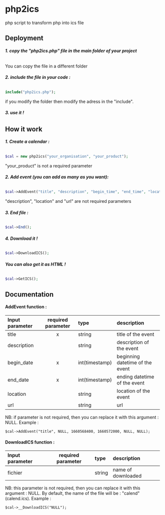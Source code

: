 
# php2ics
php script to transform php into ics file

## Deployment

###### __1. copy the "php2ics.php" file in the main folder of your project__
You can copy the file in a different folder
###### __2. include the file in your code :__
```php
include("php2ics.php");
```
if you modify the folder then modify the adress in the "include".
###### __3. use it !__
## How it work

###### __1. Create a calendar :__

```php
$cal = new php2ics("your_organisation", "your_product");
```
"your_product" is not a required parameter

###### __2. Add event (you can add as many as you want):__
```php
$cal->AddEvent("title", "description", "begin_time", "end_time", "location", "url");
```
"description", "location" and "url" are not required parameters

###### __3. End file :__ 
```php
$cal->End();
```

###### __4. Download it !__
```php
$cal->DownloadICS();
```

###### __You can also get it as HTML !__
```php
$cal->GetICS();
```

## Documentation

#### __AddEvent function :__

| Input parameter  | required parameter   | type           | description                   |
| :--------------- |:--------------------:|:---------------|:------------------------------|
| title            | x                    | string         |title of the event             |
| description      |                      | string         |description of the event       |
| begin_date       | x                    | int(timestamp) |beginning datetime of the event|
| end_date         | x                    | int(timestamp) |ending datetime of the event   |
| location         |                      | string         |location of the event          |
| url              |                      | string         |url                            |

NB: if parameter is not required, then you can replace it with this argument : NULL. Example :
```
$cal->AddEvent("title", NULL, 1660568400, 1660572000, NULL, NULL);
```

#### __DownloadICS function :__

| Input parameter  | required parameter  | type   | description               | 
| :--------------- |:-------------------:|:-------|:--------------------------|
| fichier          |                     | string |name of downloaded         |

NB: this parameter is not required, then you can replace it with this argument : NULL. By default, the name of the file will be : "calend" (calend.ics). Example :
```
$cal->__DownloadICS("NULL");
```